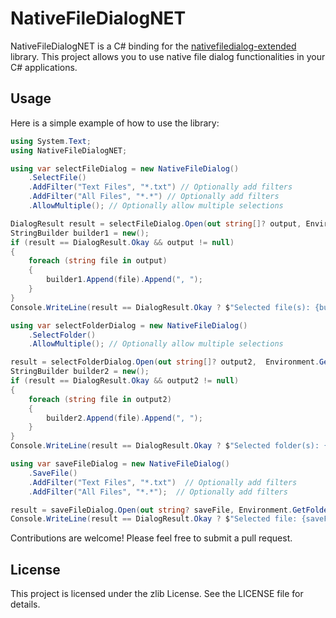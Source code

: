 # NativeFileDialogNET

NativeFileDialogNET is a C# binding for the [nativefiledialog-extended](https://github.com/btzy/nativefiledialog-extended) library. This project allows you to use native file dialog functionalities in your C# applications.

## Usage

Here is a simple example of how to use the library:

```csharp
using System.Text;
using NativeFileDialogNET;

using var selectFileDialog = new NativeFileDialog()
    .SelectFile()
    .AddFilter("Text Files", "*.txt") // Optionally add filters
    .AddFilter("All Files", "*.*") // Optionally add filters
    .AllowMultiple(); // Optionally allow multiple selections

DialogResult result = selectFileDialog.Open(out string[]? output, Environment.GetFolderPath(Environment.SpecialFolder.MyDocuments));
StringBuilder builder1 = new();
if (result == DialogResult.Okay && output != null)
{
    foreach (string file in output)
    {
        builder1.Append(file).Append(", ");
    }
}
Console.WriteLine(result == DialogResult.Okay ? $"Selected file(s): {builder1}" : "User canceled the dialog.");

using var selectFolderDialog = new NativeFileDialog()
    .SelectFolder()
    .AllowMultiple(); // Optionally allow multiple selections

result = selectFolderDialog.Open(out string[]? output2,  Environment.GetFolderPath(Environment.SpecialFolder.MyDocuments));
StringBuilder builder2 = new();
if (result == DialogResult.Okay && output2 != null)
{
    foreach (string file in output2)
    {
        builder2.Append(file).Append(", ");
    }
}
Console.WriteLine(result == DialogResult.Okay ? $"Selected folder(s): {builder2}" : "User canceled the dialog.");

using var saveFileDialog = new NativeFileDialog()
    .SaveFile()
    .AddFilter("Text Files", "*.txt")  // Optionally add filters
    .AddFilter("All Files", "*.*");  // Optionally add filters

result = saveFileDialog.Open(out string? saveFile, Environment.GetFolderPath(Environment.SpecialFolder.MyDocuments), "DefaultName.txt");
Console.WriteLine(result == DialogResult.Okay ? $"Selected file: {saveFile}" : "User canceled the dialog.");
```

Contributions are welcome! Please feel free to submit a pull request.

## License

This project is licensed under the zlib License. See the LICENSE file for details.
